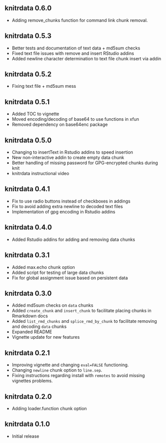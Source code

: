 knitrdata 0.6.0
---------------------------------------------------------------------

- Adding remove_chunks function for command link chunk removal.

knitrdata 0.5.3
---------------------------------------------------------------------

- Better tests and documentation of text data + md5sum checks
- Fixed text file issues with remove and insert RStudio addins
- Added newline character determination to text file chunk insert via addin

knitrdata 0.5.2
---------------------------------------------------------------------

- Fixing text file + md5sum mess

knitrdata 0.5.1
---------------------------------------------------------------------

- Added TOC to vignette
- Moved encoding/decoding of base64 to use functions in xfun
- Removed dependency on base64enc package

knitrdata 0.5.0
---------------------------------------------------------------------

- Changing to insertText in Rstudio addins to speed insertion
- New non-interactive addin to create empty data chunk
- Better handling of missing password for GPG-encrypted chunks during knit
- knitrdata instructional video

knitrdata 0.4.1
---------------------------------------------------------------------

- Fix to use radio buttons instead of checkboxes in addings
- Fix to avoid adding extra newline to decoded text files
- Implementation of gpg encoding in Rstudio addins

knitrdata 0.4.0
---------------------------------------------------------------------

- Added Rstudio addins for adding and removing data chunks

knitrdata 0.3.1
---------------------------------------------------------------------

- Added max.echo chunk option
- Added script for testing of large data chunks
- Fix for global assignment issue based on persistent data

knitrdata 0.3.0
---------------------------------------------------------------------

- Added md5sum checks on `data` chunks
- Added `create_chunk` and `insert_chunk` to facilitate placing chunks in Rmarkdown docs
- Added `list_rmd_chunks` and `splice_rmd_by_chunk` to facilitate removing and decoding `data` chunks
- Expanded README
- Vignette update for new features

knitrdata 0.2.1
---------------------------------------------------------------------

- Improving vignette and changing `eval=FALSE` functioning.
- Changing `newline` chunk option to `line.sep`.
- Fixing instructions regarding install with `remotes` to avoid missing vignettes problems.


knitrdata 0.2.0
---------------------------------------------------------------------

- Adding loader.function chunk option

knitrdata 0.1.0
---------------------------------------------------------------------

- Initial release
